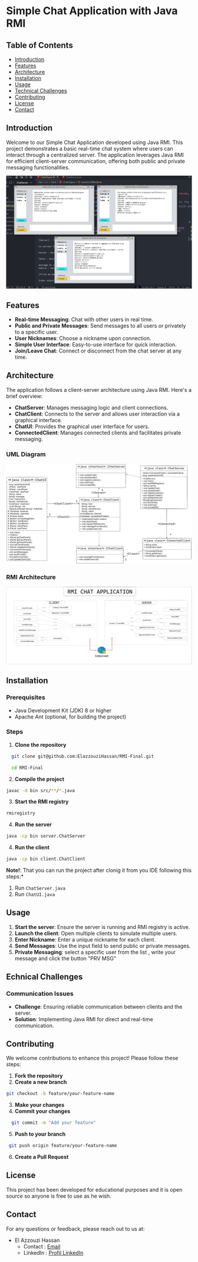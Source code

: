 # Simple Chat Application with Java RMI

## Table of Contents

- [Introduction](#introduction)
- [Features](#features)
- [Architecture](#architecture)
- [Installation](#installation)
- [Usage](#usage)
- [Technical Challenges](#technical-challenges)
- [Contributing](#contributing)
- [License](#license)
- [Contact](#contact)

## Introduction

Welcome to our Simple Chat Application developed using Java RMI. This project demonstrates a basic real-time chat system where users can interact through a centralized server. The application leverages Java RMI for efficient client-server communication, offering both public and private messaging functionalities.

![Class Diagram](chat/public/assets/3-chats.png)

## Features

- **Real-time Messaging**: Chat with other users in real time.
- **Public and Private Messages**: Send messages to all users or privately to a specific user.
- **User Nicknames**: Choose a nickname upon connection.
- **Simple User Interface**: Easy-to-use interface for quick interaction.
- **Join/Leave Chat**: Connect or disconnect from the chat server at any time.

## Architecture

The application follows a client-server architecture using Java RMI. Here's a brief overview:

- **ChatServer**: Manages messaging logic and client connections.
- **ChatClient**: Connects to the server and allows user interaction via a graphical interface.
- **ChatUI**: Provides the graphical user interface for users.
- **ConnectedClient**: Manages connected clients and facilitates private messaging.

### UML Diagram
![Class Diagram](chat/public/assets/classdiagramme.png)
### RMI Architecture
![RMI Architecture](chat/public/assets/diagrammedescasdutilisation.png)


## Installation

### Prerequisites

- Java Development Kit (JDK) 8 or higher
- Apache Ant (optional, for building the project)

### Steps

1. **Clone the repository**

```bash 
  git clone git@github.com:ElazzouziHassan/RMI-Final.git
```
```bash
  cd RMI-Final
```

2. **Compile the project**
```bash
javac -d bin src/**/*.java
```
3. **Start the RMI registry**
```bash
rmiregistry
```
4. **Run the server** 
```bash
java -cp bin server.ChatServer
``` 
4. **Run the client**  
```bash
java -cp bin client.ChatClient
```

**Note!**: That you can run the project after clonig it from you IDE following this steps:*
1. Run `ChatServer.java` 
2. Run `ChatUI.java`

## Usage
1. **Start the server**: Ensure the server is running and RMI registry is active.
2. **Launch the client**: Open multiple clients to simulate multiple users.
3. **Enter Nickname**: Enter a unique nickname for each client.
4. **Send Messages**: Use the input field to send public or private messages.
5. **Private Messaging**: select a specific user from the list , write your message and click the button "PRV MSG"

## Echnical Challenges
### Communication Issues
 - **Challenge**: Ensuring reliable communication between clients and the server.
 - **Solution**: Implementing Java RMI for direct and real-time communication.

## Contributing
We welcome contributions to enhance this project! Please follow these steps:

1. **Fork the repository**
2. **Create a new branch**
```bash 
git checkout -b feature/your-feature-name
```
3. **Make your changes**
4. **Commit your changes**
```bash
  git commit -m "Add your feature"
```
5. **Push to your branch**
```bash
 git push origin feature/your-feature-name
```
6. **Create a Pull Request**

## License
This project has been developed for educational purposes and it is open source so anyone is free to use as he wish.

## Contact
For any questions or feedback, please reach out to us at:


- El Azzouzi Hassan
  - Contact : [Email](mailto:ezhassan.info@gmail.com)
  - LinkedIn : [Profil LinkedIn](https://www.linkedin.com/in/elazzouzihassan/)




